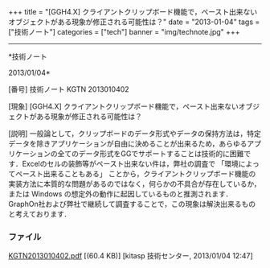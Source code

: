 ﻿+++
title = "[GGH4.X] クライアントクリップボード機能で，ペースト出来ないオブジェクトがある現象が修正される可能性は？"
date = "2013-01-04"
tags = ["技術ノート"]
categories = ["tech"]
banner = "img/technote.jpg"
+++

-----------------------------------------------------------------------------------------------------------------------------

*技術ノート

2013/01/04*


[番号]
技術ノート KGTN 2013010402

[現象]
[GGH4.X]
クライアントクリップボード機能で，ペースト出来ないオブジェクトがある現象が修正される可能性は？

[説明]
一般論として，クリップボードのデータ形式やデータの保持方法は，特定データを除きアプリケーションが自由に決めることが出来るため，あらゆるアプリケーションの全てのデータ形式をGGでサポートすることは技術的に困難です．Excelのセルの装飾等がペースト出来ない件は，弊社の調査で
「環境によってペースト出来ることもある」
ことから，クライアントクリップボード機能の実装方法に本質的な問題があるのではなく，何らかの不具合が存在しているか，または
Windows
の想定外の動作に起因しているものと推測されます．GraphOn社および弊社で継続して調査することで，この現象は解決出来るものと考えております．


### ファイル

 
 


[KGTN2013010402.pdf](http://techreport.kitasp.net/attachments/download/1171/KGTN2013010402.pdf)
 [(60.4 KB)] [kitasp 技術センター, 2013/01/04
12:47]


 


 


